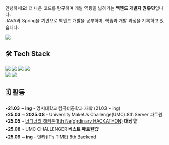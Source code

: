 안녕하세요! 더 나은 코드를 탐구하며 개발 역량을 넓혀가는 **백엔드 개발자 권유민**입니다.  
JAVA와 Spring을 기반으로 백엔드 개발을 공부하며, 학습과 개발 과정을 기록하고 있습니다.

<a href="https://solved.ac/profile/dbalsrltk"><img src="http://mazassumnida.wtf/api/mini/generate_badge?boj=dbalsrltk"/></a> 
  
## 🛠 Tech Stack
<img src="https://img.shields.io/badge/Java-26689A?style=flat-square&logo=OpenJDK&logoColor=white"/> <img src="https://img.shields.io/badge/Spring_Boot-6DB33F?style=flat-square&logo=SpringBoot&logoColor=white"/> <img src="https://img.shields.io/badge/Spring_Data_JPA-6DB33F?style=flat-square&logo=Spring&logoColor=white"/> <img src="https://img.shields.io/badge/Spring Security-6DB33F?style=flat-square&logo=SpringSecurity&logoColor=white"/>   
<img src="https://img.shields.io/badge/MySQL-4479A1?style=flat-square&logo=MySQL&logoColor=white"/> <img src="https://img.shields.io/badge/Docker-2496ED?style=flat-square&logo=Docker&logoColor=white"/>  

## 🗓️ 활동
▪️**21.03 ~ ing** - 명지대학교 컴퓨터공학과 재학 (21.03 ~ ing)    
▪️**25.03 ~ 2025.08** - University MakeUs Challenge(UMC) 8th Server 파트원    
▪️**25.05** - <a href="https://github.com/Ne-O-rdinary-D">너디너리 해커톤(8th Ne(o)rdinary HACKATHON)</a> **대상**🏆  
▪️**25.08** - UMC CHALLENGER **베스트 파트원**🏆   
▪️**25.09 ~ ing** - 잇타(IT’s TIME) 8th Backend  

